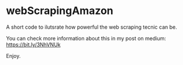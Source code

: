 # webScrapingAmazon

A short code to ilutsrate how powerful the web scraping tecnic can be.

You can check more information about this in my post on medium: https://bit.ly/3NhVNUk

Enjoy.
